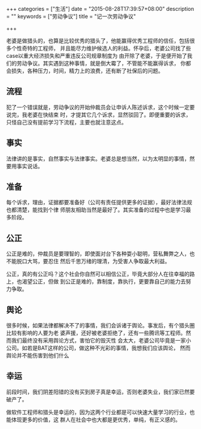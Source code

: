 +++
categories = ["生活"]
date = "2015-08-28T17:39:57+08:00"
description = ""
keywords = ["劳动争议"]
title = "记一次劳动争议"

+++

老婆是做猎头的，也算是比较优秀的猎头了，他能赢得优秀工程师的信任，包括很多个性奇特的工程师，
并且能尽力维护候选人的利益。怀孕后，老婆公司找了些case以重大经济损失和严重违反公司规章制度为
由开除了老婆，于是便开始了我们的劳动争议。其实遇到这种事情，就是倒大霉了，不管能不能赢得诉求，
你都会损失，各种压力，时间，精力上的浪费，还有断了社保后的问题。
<!--more-->
## 流程

犯了一个错误就是，劳动争议的开始仲裁员会让申诉人陈述诉求，这个时候一定要说完，我老婆在快结束
时，才提其它几个诉求，显然驳回了。即便重要的诉求，只怪自己没有提前学习下流程，主要也就注意这点。

## 事实

法律讲的是事实，自然事实与法律事实。老婆总是想当然，以为太明显的事情，然要用事实说话。

## 准备

每个诉求，理由，证据都要准备好（公司有责任提供更多的证据），最好法律法规也都清楚，能找到个律
师朋友相助当然是最好了。其实准备的过程中也是学习最多阶段。

## 公正

公正是难的，仲裁员是要理智的，即使面对台下各种耍小聪明，营私舞弊之人，也不能脱口大骂，要忍住
然后千思万绪的理清，为受害人争取最大利益。

公正，真的有公正吗？这个社会你自然可以相信公正，毕竟大部分人在往幸福的路上，也渴望公正，但做
到公正是难的，靠制度，靠执行，更要靠自己的能力去努力争取。

## 舆论

很多时候，如果法律都解决不了的事情，我们会诉诸于舆论。事发后，有个猎头圈比较有影响的人要为老
婆声援，还好被老婆拒绝了，还有一些腾讯等工程师。然而我们最终没有采用舆论方式，害怕它的毁灭性
会太大，老婆公司毕竟是一家小公司。如若是BAT这样的公司，做这种不光彩的事情，我想我们应该舆论，
然而舆论并不能伤害到他们什么

## 幸运

前段时间，我们阴差阳错的没有买到房子真是幸运，否则老婆失业，我们家已然要破产了。

做软件工程师和猎头是幸运的，因为这两个行业都是可以快速大量学习的行业，也能体现更多的价值，这
群人在社会中也大都是更优秀，单纯，有正义感的。
